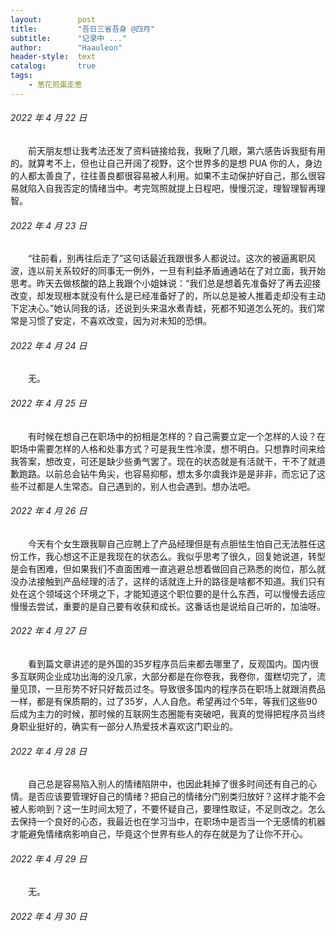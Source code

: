 ```yaml
---
layout:        post
title:         "吾日三省吾身 @四月"
subtitle:      "记录中 ..."
author:        "Haauleon"
header-style:  text
catalog:       true
tags:
    - 葱花煎蛋走葱
---
```


###### 2022 年 4 月 22 日
&emsp;&emsp;前天朋友想让我考法还发了资料链接给我，我瞅了几眼，第六感告诉我挺有用的。就算考不上，但也让自己开阔了视野，这个世界多的是想 PUA 你的人，身边的人都太善良了，往往善良都很容易被人利用。如果不主动保护好自己，那么很容易就陷入自我否定的情绪当中。考完驾照就提上日程吧，慢慢沉淀，理智理智再理智。

###### 2022 年 4 月 23 日
&emsp;&emsp;“往前看，别再往后走了”这句话最近我跟很多人都说过。这次的被逼离职风波，连以前关系较好的同事无一例外，一旦有利益矛盾通通站在了对立面，我开始思考。昨天去做核酸的路上我跟个小姐妹说：“我们总是想着先准备好了再去迎接改变，却发现根本就没有什么是已经准备好了的，所以总是被人推着走却没有主动下定决心。”她认同我的话，还说到头来温水煮青蛙，死都不知道怎么死的。我们常常是习惯了安定，不喜欢改变，因为对未知的恐惧。

###### 2022 年 4 月 24 日
&emsp;&emsp;无。

###### 2022 年 4 月 25 日
&emsp;&emsp;有时候在想自己在职场中的扮相是怎样的？自己需要立定一个怎样的人设？在职场中需要怎样的人格和处事方式？可是我生性冷漠，想不明白。只想靠时间来给我答案，想改变，可还是缺少些勇气罢了。现在的状态就是有活就干，干不了就道歉跑路。以前总会钻牛角尖，也容易抑郁，想太多尔虞我诈是是非非，而忘记了这些不过都是人生常态。自己遇到的，别人也会遇到。想办法吧。

###### 2022 年 4 月 26 日
&emsp;&emsp;今天有个女生跟我聊自己应聘上了产品经理但是有点胆怯生怕自己无法胜任这份工作，我心想这不正是我现在的状态么。我似乎思考了很久，回复她说道，转型是会有困难，但如果我们不直面困难一直逃避总想着做回自己熟悉的岗位，那么就没办法接触到产品经理的活了，这样的话就连上升的路径是啥都不知道。我们只有处在这个领域这个环境之下，才能知道这个职位要的是什么东西，可以慢慢去适应慢慢去尝试，重要的是自己要有收获和成长。这番话也是说给自己听的，加油呀。

###### 2022 年 4 月 27 日
&emsp;&emsp;看到篇文章讲述的是外国的35岁程序员后来都去哪里了，反观国内。国内很多互联网企业成功出海的没几家，大部分都是在你卷我，我卷你，蛋糕切完了，流量见顶，一旦形势不好只好裁员过冬。导致很多国内的程序员在职场上就跟消费品一样，都是有保质期的，过了35岁，人人自危。希望再过个5年，等我们这些90后成为主力的时候，那时候的互联网生态圈能有突破吧，我真的觉得把程序员当终身职业挺好的，确实有一部分人热爱技术喜欢这门职业的。

###### 2022 年 4 月 28 日
&emsp;&emsp;自己总是容易陷入别人的情绪陷阱中，也因此耗掉了很多时间还有自己的心情。是否应该要管理好自己的情绪？把自己的情绪分门别类归放好？这样才能不会被人影响到？这一生时间太短了，不要怀疑自己，要理性取证，不足则改之。怎么去保持一个良好的心态，我最近也在学习当中，在职场中是否当一个无感情的机器才能避免情绪病影响自己，毕竟这个世界有些人的存在就是为了让你不开心。

###### 2022 年 4 月 29 日
&emsp;&emsp;无。

###### 2022 年 4 月 30 日
&emsp;&emsp;